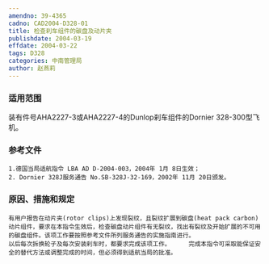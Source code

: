 ```yaml
---
amendno: 39-4365
cadno: CAD2004-D328-01
title: 检查刹车组件的碳盘及动片夹
publishdate: 2004-03-19
effdate: 2004-03-22
tags: D328
categories: 中南管理局
author: 赵燕莉
---
```


### 适用范围 
装有件号AHA2227-3或AHA2227-4的Dunlop刹车组件的Dornier 328-300型飞机。

<!--more-->
### 参考文件
    1.德国当局适航指令 LBA AD D-2004-003，2004年 1月 8日生效；
    2. Dornier 328J服务通告 No.SB-328J-32-169，2002年 11月 20日颁发。

### 原因、措施和规定 
    有用户报告在动片夹(rotor clips)上发现裂纹，且裂纹扩展到碳盘(heat pack carbon)动片组件，要求在本指令生效后，检查碳盘动片组件有无裂纹，找出有裂纹及开始扩展的不可用的碳盘组件。该项工作要按照参考文件所列服务通告的实施指南进行。 
    以后每次拆换轮子及每次安装刹车时，都要求完成该项工作。     完成本指令可采取能保证安全的替代方法或调整完成的时间，但必须得到适航当局的批准。
